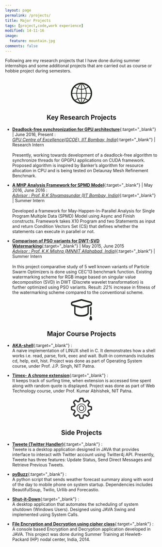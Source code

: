```yaml
---
layout: page
permalink: /projects/
title: Major Projects
tags: [project,code,work experience]
modified: 14-11-16
image:
  feature: mountain.jpg
comments: false
---
```


Following are my research projects that I have done during summer internships and some additional projects that are carried out as course or hobbie project during semesters.  
<br/>
<!--### Key Research Projects-->

<p align="center" ><img src="/images/CV/world.png" alt="Key Research Projects" width="70" height="70"></p>
<h2 align="center" >Key Research Projects</h2>

* [**Deadlock-free synchronization for GPU architecture**](https://drive.google.com/open?id=0B2jIT4ExtjujbUYxcnFHQWFCMjQ){:target="_blank"} | June 2016, Present :
  <br>
  [*GPU Centre of Excellence(GCOE), IIT Bombay, India*](http://gcoe-iitb.in/){:target="_blank"} | Research Intern
  <br><br/>
  Presently, working towards development of a deadlock-free algorithm to synchronize threads for GPGPU applications on CUDA framework.     Proposed algorithm is inspired by Banker’s algorithm for resource allocation in CPU and is being tested on Delaunay Mesh Refinement     Benchmark.

* [**A MHP Analysis Framework for SPMD Model**](https://drive.google.com/open?id=0B2jIT4ExtjujN0M1UElEQ1BoOEE){:target="_blank"} | May 2016, June 2016 :
  <br>
  [*Advisor : Prof. R.K Shyamasundar (IIT Bombay, India)*](https://scholar.google.co.in/citations?user=Q1hcun8AAAAJ&hl=en){:target="_blank"} | Summer Intern 
  <br><br/>
  Developed a framework for May-Happen-In-Parallel Analysis for Single Program Multiple Data (SPMD) Model using Async and Finish           constructs. Framework takes X10 Program and two Statements as input and return Condition Vectors Set (CS) that defines whether the       statements can execute in parallel or not.

* [**Comparison of PSO variants for DWT-SVD Watermarking**](https://drive.google.com/open?id=0B2jIT4ExtjujSVNRVU9CRUpiTUU){:target="_blank"} | May 2015, June 2015
  <br>
  [*Advisor : Prof. K.K Mishra (MNNIT Allahabad, India)*](http://www.mnnit.ac.in/old/index.php/departments/engineering/computer-science-and-engineering/faculty-profile/250-krishn-k-mishra-csed.html){:target="_blank"} | Summer Intern 
  <br><br/>
  In this project comparative study of 5 well known variants of Particle Swarm Optimizers is done using CEC’13 benchmark function. Existing watermarking scheme for RGB image based on singular value decomposition (SVD) in DWT (Discrete wavelet transformation) is further optimized using PSO variants. Result: *22%* increase in fitness of the watermarking scheme compared to the conventional scheme.

<!--### Course and Side Projects-->

<p align="center" ><img src="/images/CV/study.png" alt="Major Course Projects" width="70" height="70"></p>
<h2 align="center">Major Course Projects</h2>

* [**AKA-shell**](https://github.com/Akash1684/AKA-shell){:target="_blank"} : <br> A naive implementation of LINUX shell in C. It demonstrates how a shell works i.e. read, parse, fork, exec and wait. Built-in commands includes cd, help, exit, hist. Project was done as part of Operating System course, under Prof. J.P. Singh, NIT Patna.

* [**Timex- A chrome extension**](https://github.com/Akash1684/Timex){:target="_blank"} : <br> It keeps track of surfing time, when extension is accessed time spent along with random quote is displayed. Project was done as part of Web Technology course, under Prof. Kumar Abhishek, NIT Patna.

<p align="center" ><img src="/images/CV/settings.png" alt="Major Course Projects" width="70" height="70"></p>
<h2 align="center">Side Projects</h2>


* [**Tweete (Twitter Handler)**](https://github.com/Akash1684/Tweete){:target="_blank"} : <br> Tweete is a desktop application designed in JAVA that provides interface to interact with Twitter account using Twitter4j API. Presently, Tweete has three features: Update Status, Send Direct Messages and Retrieve Previous Tweets.

* [**pyBuzz**](https://github.com/Akash1684/pyBuzz){:target="_blank"} : <br> A python script that sends weather forecast summary along with word of the day to mobile phone on system startup. Dependencies includes BeautifulSoup, Twilio, Urllib and Forecastio.

* [**Shut-it-Down**](https://github.com/Akash1684/Shut-it-Down){:target="_blank"} : <br> A desktop application that automates the scheduling of system shutdown (Windows Users). Designed using JAVA Swing and implemented using System Calls.

* [**File Encryption and Decryption using cipher class**](https://github.com/Akash1684/File_Encryptor){:target="_blank"} : <br> A console based Encryption and Decryption application developed in JAVA. This project was done during Summer Training at Hewlett-Packard (HP) nodal center, India, 2014.
